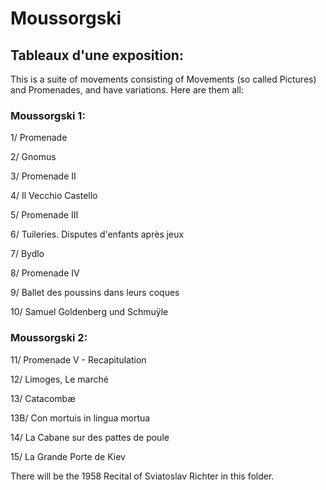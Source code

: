 # Moussorgski

## Tableaux d'une exposition:

This is a suite of movements consisting of Movements (so called Pictures) and Promenades, and have variations. Here are them all:

### Moussorgski 1:


1/ Promenade 

2/ Gnomus 

3/ Promenade II 

4/ Il Vecchio Castello 

5/ Promenade III 

6/ Tuileries. Disputes d'enfants après jeux 

7/ Bydlo 

8/ Promenade IV 

9/ Ballet des poussins dans leurs coques 

10/ Samuel Goldenberg und Schmuÿle 

### Moussorgski 2:


11/ Promenade V - Recapitulation 

12/ Limoges, Le marché 

13/ Catacombæ 

13B/ Con mortuis in lingua mortua 

14/ La Cabane sur des pattes de poule 

15/ La Grande Porte de Kiev 

There will be the 1958 Recital of Sviatoslav Richter in this folder.

